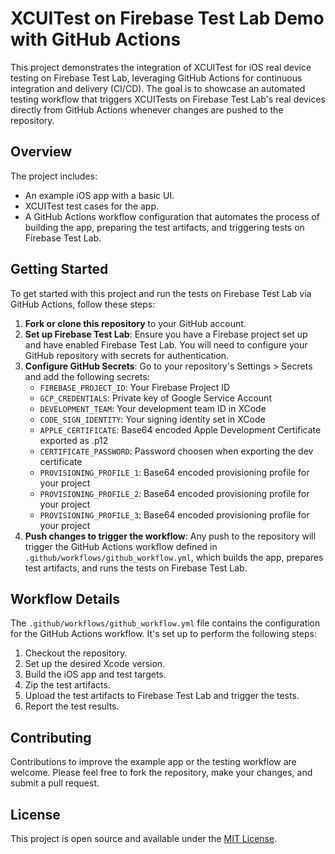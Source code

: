 # XCUITest on Firebase Test Lab Demo with GitHub Actions

This project demonstrates the integration of XCUITest for iOS real device testing on Firebase Test Lab, leveraging GitHub Actions for continuous integration and delivery (CI/CD). The goal is to showcase an automated testing workflow that triggers XCUITests on Firebase Test Lab's real devices directly from GitHub Actions whenever changes are pushed to the repository.

## Overview

The project includes:
- An example iOS app with a basic UI.
- XCUITest test cases for the app.
- A GitHub Actions workflow configuration that automates the process of building the app, preparing the test artifacts, and triggering tests on Firebase Test Lab.

## Getting Started

To get started with this project and run the tests on Firebase Test Lab via GitHub Actions, follow these steps:

1. **Fork or clone this repository** to your GitHub account.
2. **Set up Firebase Test Lab**: Ensure you have a Firebase project set up and have enabled Firebase Test Lab. You will need to configure your GitHub repository with secrets for authentication.
3. **Configure GitHub Secrets**: Go to your repository's Settings > Secrets and add the following secrets:
   - `FIREBASE_PROJECT_ID`: Your Firebase Project ID
   - `GCP_CREDENTIALS`: Private key of Google Service Account
   - `DEVELOPMENT_TEAM`: Your development team ID in XCode
   - `CODE_SIGN_IDENTITY`: Your signing identity set in XCode
   - `APPLE_CERTIFICATE`: Base64 encoded Apple Development Certificate exported as .p12
   - `CERTIFICATE_PASSWORD`: Password choosen when exporting the dev certificate
   - `PROVISIONING_PROFILE_1`: Base64 encoded provisioning profile for your project
   - `PROVISIONING_PROFILE_2`: Base64 encoded provisioning profile for your project
   - `PROVISIONING_PROFILE_3`: Base64 encoded provisioning profile for your project
4. **Push changes to trigger the workflow**: Any push to the repository will trigger the GitHub Actions workflow defined in `.github/workflows/github_workflow.yml`, which builds the app, prepares test artifacts, and runs the tests on Firebase Test Lab.

## Workflow Details

The `.github/workflows/github_workflow.yml` file contains the configuration for the GitHub Actions workflow. It's set up to perform the following steps:

1. Checkout the repository.
2. Set up the desired Xcode version.
3. Build the iOS app and test targets.
4. Zip the test artifacts.
5. Upload the test artifacts to Firebase Test Lab and trigger the tests.
6. Report the test results.

## Contributing

Contributions to improve the example app or the testing workflow are welcome. Please feel free to fork the repository, make your changes, and submit a pull request.

## License

This project is open source and available under the [MIT License](LICENSE).
